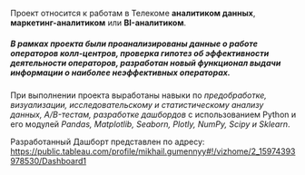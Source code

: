 Проект относится к работам в Телекоме **аналитиком данных**, **маркетинг-аналитиком** или **BI-аналитиком**.

##### _В рамках проекта были проанализированы данные о работе операторов колл-центров, проверка гипотез об эффективности деятельности операторов, разработан новый функционал выдачи информации о наиболее неэффективных операторах_.

При выполнении проекта выработаны навыки по _предобработке, визуализации, исследовательскому и статистическому анализу данных, A/B-тестам, разработке дашбордов_ с использованием Python и его модулей _Pandas, Matplotlib, Seaborn, Plotly, NumPy, Scipy и Sklearn_.


Разработанный Дашборт представлен по адресу:
<https://public.tableau.com/profile/mikhail.gumennyy#!/vizhome/2_15974393978530/Dashboard1>
